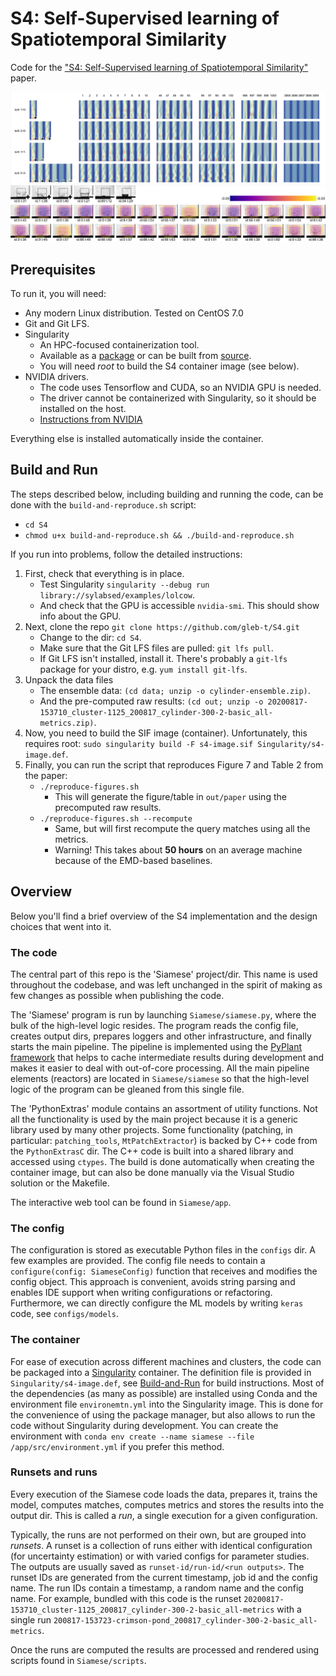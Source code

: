# S4: Self-Supervised learning of Spatiotemporal Similarity
Code for the ["S4: Self-Supervised learning of Spatiotemporal Similarity"](https://ieeexplore.ieee.org/document/9503317) paper.

![cylinder turbulent query results](images/cylinder-turbulent-query.png)
![droplet splashing query results](images/droplet-splashing.png)


## Prerequisites

To run it, you will need:
- Any modern Linux distribution. Tested on CentOS 7.0
- Git and Git LFS.
- Singularity
  - An HPC-focused containerization tool.
  - Available as a [package](https://singularity.hpcng.org/admin-docs/master/installation.html#distribution-packages-of-singularity) or can be built from [source](https://github.com/hpcng/singularity).
  - You will need *root* to build the S4 container image (see below).
- NVIDIA drivers.
  - The code uses Tensorflow and CUDA, so an NVIDIA GPU is needed.
  - The driver cannot be containerized with Singularity, so it should be installed on the host. 
  - [Instructions from NVIDIA](https://docs.nvidia.com/datacenter/tesla/tesla-installation-notes/index.html)

Everything else is installed automatically inside the container.

## Build and Run

The steps described below, including building and running the code, can be done with the `build-and-reproduce.sh` script:
- `cd S4`
- `chmod u+x build-and-reproduce.sh && ./build-and-reproduce.sh`

If you run into problems, follow the detailed instructions:
1. First, check that everything is in place.
    - Test Singularity `singularity --debug run library://sylabsed/examples/lolcow`. 
    - And check that the GPU is accessible `nvidia-smi`. This should show info about the GPU.
2. Next, clone the repo `git clone https://github.com/gleb-t/S4.git`
   - Change to the dir: `cd S4`.
   - Make sure that the Git LFS files are pulled: `git lfs pull`.
   - If Git LFS isn't installed, install it. There's probably a `git-lfs` package for your distro, e.g. `yum install git-lfs`.
3. Unpack the data files
   - The ensemble data: `(cd data; unzip -o cylinder-ensemble.zip)`.
   - And the pre-computed raw results: `(cd out; unzip -o 20200817-153710_cluster-1125_200817_cylinder-300-2-basic_all-metrics.zip)`.
4. Now, you need to build the SIF image (container). Unfortunately, this requires root:
`sudo singularity build -F s4-image.sif Singularity/s4-image.def`.
5. Finally, you can run the script that reproduces Figure 7 and Table 2 from the paper:
    - `./reproduce-figures.sh`
      - This will generate the figure/table in `out/paper` using the precomputed raw results.
    - `./reproduce-figures.sh --recompute`
      - Same, but will first recompute the query matches using all the metrics.
      - Warning! This takes about **50 hours** on an average machine because of the EMD-based baselines.


## Overview

Below you'll find a brief overview of the S4 implementation and the design choices that went into it.


### The code

The central part of this repo is the 'Siamese' project/dir. 
This name is used throughout the codebase, and was left unchanged in the spirit of making as few changes as possible when publishing the code.

The 'Siamese' program is run by launching `Siamese/siamese.py`, where the bulk of the high-level logic resides.
The program reads the config file, creates output dirs, prepares loggers and other infrastructure, and finally starts the main pipeline.
The pipeline is implemented using the [PyPlant framework](https://github.com/gleb-t/pyplant) that helps to cache intermediate results during development and makes it easier to deal with out-of-core processing.
All the main pipeline elements (reactors) are located in `Siamese/siamese` so that the high-level logic of the program can be gleaned from this single file.

The 'PythonExtras' module contains an assortment of utility functions. Not all the functionality is used by the main project because it is a generic library used by many other projects.
Some functionality (patching, in particular: `patching_tools`, `MtPatchExtractor`) is backed by C++ code from the `PythonExtrasC` dir.
The C++ code is built into a shared library and accessed using `ctypes`. The build is done automatically when creating the container image, but can also be done manually via the Visual Studio solution or the Makefile.

The interactive web tool can be found in `Siamese/app`.

### The config

The configuration is stored as executable Python files in the `configs` dir. A few examples are provided. 
The config file needs to contain a `configure(config: SiameseConfig)` function that receives and modifies the config object.
This approach is convenient, avoids string parsing and enables IDE support when writing configurations or refactoring.
Furthermore, we can directly configure the ML models by writing `keras` code, see `configs/models`.

### The container

For ease of execution across different machines and clusters, the code can be packaged into a [Singularity](https://sylabs.io/singularity/) container.
The definition file is provided in `Singularity/s4-image.def`, see [Build-and-Run](#Build-and-Run) for build instructions.
Most of the dependencies (as many as possible) are installed using Conda and the environment file `environemtn.yml` into the Singularity image.
This is done for the convenience of using the package manager, but also allows to run the code without Singularity during development.
You can create the environment with `conda env create --name siamese --file /app/src/environment.yml` if you prefer this method.


### Runsets and runs

Every execution of the Siamese code loads the data, prepares it, trains the model, computes matches, 
computes metrics and stores the results into the output dir.
This is called a *run*, a single execution for a given configuration.

Typically, the runs are not performed on their own, but are grouped into *runsets*.
A runset is a collection of runs either with identical configuration (for uncertainty estimation) 
or with varied configs for parameter studies.
The outputs are usually saved as `runset-id/run-id/<run outputs>`. 
The runset IDs are generated from the current timestamp, job id and the config name.
The run IDs contain a timestamp, a random name and the config name.
For example, bundled with this code is the runset `20200817-153710_cluster-1125_200817_cylinder-300-2-basic_all-metrics` 
with a single run `200817-153723-crimson-pond_200817_cylinder-300-2-basic_all-metrics`.

Once the runs are computed the results are processed and rendered using scripts found in `Siamese/scripts`.

